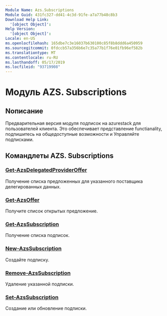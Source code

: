```yaml
---
Module Name: Azs.Subscriptions
Module Guid: 431fc327-dd41-4c3d-91fe-a7a77b48c8b3
Download Help Link:
  '[object Object]': 
Help Version:
  '[object Object]': 
Locale: en-US
ms.openlocfilehash: 165dbe7c3e16037b630100c85f8b8ddd6a450959
ms.sourcegitcommit: 0fdccb57a356b6e7c35a77b1f76e01fb96ef582b
ms.translationtype: MT
ms.contentlocale: ru-RU
ms.lasthandoff: 05/17/2019
ms.locfileid: "93719908"
---
```

# Модуль AZS. Subscriptions
## Nописание
Предварительная версия модуля подписок на azurestack для пользователей клиента. Это обеспечивает представление functianality, подпишитесь на общедоступные возможности и Управляйте подписками.

## Командлеты AZS. Subscriptions
### [Get-AzsDelegatedProviderOffer](Get-AzsDelegatedProviderOffer.md)
Получение списка предложенных для указанного поставщика делегированных данных.

### [Get-AzsOffer](Get-AzsOffer.md)
Получите список открытых предложение.

### [Get-AzsSubscription](Get-AzsSubscription.md)
Получение списка подписок.

### [New-AzsSubscription](New-AzsSubscription.md)
Создайте подписку.

### [Remove-AzsSubscription](Remove-AzsSubscription.md)
Удаление указанной подписки.

### [Set-AzsSubscription](Set-AzsSubscription.md)
Создание или обновление подписки.

